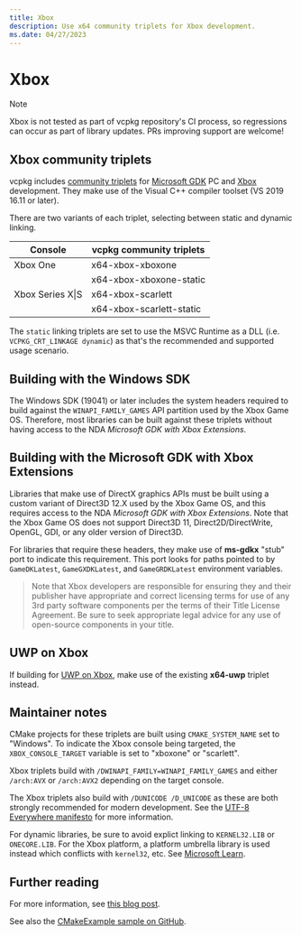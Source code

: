 ```yaml
---
title: Xbox
description: Use x64 community triplets for Xbox development.
ms.date: 04/27/2023
---
```

# Xbox

> [!NOTE]
> Xbox is not tested as part of vcpkg repository's CI process, so regressions can occur as part of library updates. PRs improving support are welcome!

## Xbox community triplets

vcpkg includes [community triplets](https://github.com/microsoft/vcpkg/tree/master/triplets/community) for [Microsoft GDK](https://aka.ms/gdk) PC and [Xbox](https://aka.ms/gdkx) development. They make use of the Visual C++ compiler toolset (VS 2019 16.11 or later).

There are two variants of each triplet, selecting between static and dynamic linking.

| Console          | vcpkg community triplets     |
|------------------|------------------------------|
| Xbox One         | x64-xbox-xboxone             |
|                  | x64-xbox-xboxone-static      |
| Xbox Series X\|S | x64-xbox-scarlett            |
|                  | x64-xbox-scarlett-static     |

The ``static`` linking triplets are set to use the MSVC Runtime as a DLL (i.e. ``VCPKG_CRT_LINKAGE dynamic``) as that's the recommended and supported usage scenario.

## Building with the Windows SDK

The Windows SDK (19041) or later includes the system headers required to build against the ``WINAPI_FAMILY_GAMES`` API partition used by the Xbox Game OS. Therefore, most libraries can be built against these triplets without having access to the NDA *Microsoft GDK with Xbox Extensions*.

## Building with the Microsoft GDK with Xbox Extensions

Libraries that make use of DirectX graphics APIs must be built using a custom variant of Direct3D 12.X used by the Xbox Game OS, and this requires access to the NDA *Microsoft GDK with Xbox Extensions*. Note that the Xbox Game OS does not support Direct3D 11, Direct2D/DirectWrite, OpenGL, GDI, or any older version of Direct3D.

For libraries that require these headers, they make use of **ms-gdkx** "stub" port to indicate this requirement. This port looks for paths pointed to by ``GameDKLatest``, ``GameGXDKLatest``, and ``GameGRDKLatest`` environment variables.

> Note that Xbox developers are responsible for ensuring they and their publisher have appropriate and correct licensing terms for use of any 3rd party software components per the terms of their Title License Agreement. Be sure to seek appropriate legal advice for any use of open-source components in your title.

## UWP on Xbox

If building for [UWP on Xbox](/windows/uwp/xbox-apps/getting-started), make use of the existing **x64-uwp** triplet instead.

## Maintainer notes

CMake projects for these triplets are built using ``CMAKE_SYSTEM_NAME`` set to "Windows". To indicate the Xbox console being targeted, the `XBOX_CONSOLE_TARGET` variable is set to "xboxone" or "scarlett".

Xbox triplets build with ``/DWINAPI_FAMILY=WINAPI_FAMILY_GAMES`` and either `/arch:AVX` or `/arch:AVX2` depending on the target console.

The Xbox triplets also build with ``/DUNICODE /D_UNICODE`` as these are both strongly recommended for modern development. See the [UTF-8 Everywhere manifesto](https://utf8everywhere.org/) for more information.

For dynamic libraries, be sure to avoid explict linking to `KERNEL32.LIB` or `ONECORE.LIB`. For the Xbox platform, a platform umbrella library is used instead which conflicts with ``kernel32``, etc. See [Microsoft Learn](/windows/win32/apiindex/windows-apisets).

## Further reading

For more information, see [this blog post](https://walbourn.github.io/vcpkg-now-supports-targeting-xbox/).

See also the [CMakeExample sample on GitHub](https://github.com/microsoft/Xbox-GDK-Samples/tree/main/Samples/Tools/CMakeExample).
